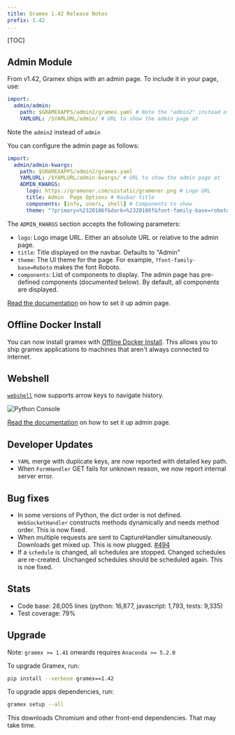 ```yaml
---
title: Gramex 1.42 Release Notes
prefix: 1.42
...
```


[TOC]

## Admin Module

From v1.42, Gramex ships with an admin page. To include it in your page, use:

```yaml
import:
  admin/admin:
    path: $GRAMEXAPPS/admin2/gramex.yaml # Note the "admin2" instead of "admin"
    YAMLURL: /$YAMLURL/admin/ # URL to show the admin page at
```

Note the `admin2` instead of `admin`

You can configure the admin page as follows:

```yaml
import:
  admin/admin-kwargs:
    path: $GRAMEXAPPS/admin2/gramex.yaml
    YAMLURL: /$YAMLURL/admin-kwargs/ # URL to show the admin page at
    ADMIN_KWARGS:
      logo: https://gramener.com/uistatic/gramener.png # Logo URL
      title: Admin  Page Options # Navbar title
      components: [info, users, shell] # Components to show
      theme: "?primary=%2320186f&dark=%2320186f&font-family-base=roboto&body-bg=%23f8f8f8" # Bootstrap theme query
```

The `ADMIN_KWARGS` section accepts the following parameters:

- `logo`: Logo image URL. Either an absolute URL or relative to the admin page.
- `title`: Title displayed on the navbar. Defaults to "Admin"
- `theme`: The UI theme for the page. For example,
  `?font-family-base=Roboto` makes the font Roboto.
- `components`: List of components to display. The admin page has pre-defined
  components (documented below). By default, all components are displayed.

[Read the documentation](../../admin/) on how to set it up admin page.

## Offline Docker Install

You can now install gramex with [Offline Docker Install](../../install/#offline-docker-install).
This allows you to ship gramex applications to machines that aren't always connected to internet.

## Webshell

[`webshell`](../../admin/admin-kwargs/?tab=shell) now supports arrow keys to navigate history.

![Python Console](../1.41/python-admin-console.gif)

[Read the documentation](../../admin/) on how to set it up admin page.

## Developer Updates

- `YAML` merge with duplicate keys, are now reported with detailed key path.
- When `FormHandler` GET fails for unknown reason, we now report internal server error.

## Bug fixes

- In some versions of Python, the dict order is not defined.
  `WebSocketHandler` constructs methods dynamically and needs method order. This is now fixed.
- When multiple requests are sent to CaptureHandler simultaneously. Downloads get mixed up.
  This is now plugged. [#494](https://code.gramener.com/cto/gramex/issues/494)
- If a `schedule` is changed, all schedules are stopped. Changed schedules are re-created.
  Unchanged schedules should be scheduled again. This is noe fixed.

## Stats

- Code base: 28,005 lines (python: 16,877, javascript: 1,793, tests: 9,335)
- Test coverage: 79%

## Upgrade

Note: `gramex >= 1.41` onwards requires `Anaconda >= 5.2.0`

To upgrade Gramex, run:

```bash
pip install --verbose gramex==1.42
```

To upgrade apps dependencies, run:

```bash
gramex setup --all
```

This downloads Chromium and other front-end dependencies. That may take time.
